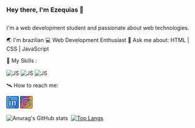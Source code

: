 ### Hey there, I'm Ezequias 👋
##

I'm a web development student and passionate about web technologies.



🌏 I'm brazilian
💻 Web Development Enthusiast
💬 Ask me about:
HTML | CSS | JavaScript


🚀 My Skills :
<div style="display: inline_block">
<img align= "center" alt= "JS" height="40" width="40" src="https://camo.githubusercontent.com/4114334440bdc12d0902e22551fcc9c442a7964cd04cbd6512721487bbe7b576/68747470733a2f2f696d672e69636f6e73382e636f6d2f636f6c6f722f3235362f68746d6c2d352e706e67">
<img align= "center" alt= "JS" height="40" width="40" src="https://camo.githubusercontent.com/9e3e7e3efa514c3b9bd2645cdc357b672e19b76c94fe8c802d49be2ddddb017b/68747470733a2f2f696d672e69636f6e73382e636f6d2f666c75656e63792f3235362f637373332e706e67">
  <img align= "center" alt= "JS" height="40" width="40" src="https://camo.githubusercontent.com/6fadd703329bcf73c7332f42cf1c57386e0ea1ec6ddd614ace33f54693e906b3/68747470733a2f2f696d672e69636f6e73382e636f6d2f666c75656e63792f3235362f6a6176617363726970742e706e67"> </div>
  
  
🛰 How to reach me:
<div>
  <a href="https://www.linkedin.com/in/ezequias-sousa-284ab4235" target="_blank"><img src= "https://github.com/EricNeves/ericneves/raw/main/assets/img/linkedin.png" target="_blank"></a> 
  <a href="https://www.instagram.com/ezequiassousa_" target="_blank"><img src= "https://github.com/EricNeves/ericneves/raw/main/assets/img/instagram.png" target="_blank"></a>
  </div>
   
  
  


![Anurag's GitHub stats](https://github-readme-stats.vercel.app/api?username=ebritoDev&show_icons=true&theme=radical)
<img align="center"/></a>
[![Top Langs](https://github-readme-stats.vercel.app/api/top-langs/?username=ebritoDev&layout=compact)](https://github.com/anuraghazra/github-readme-stats)





